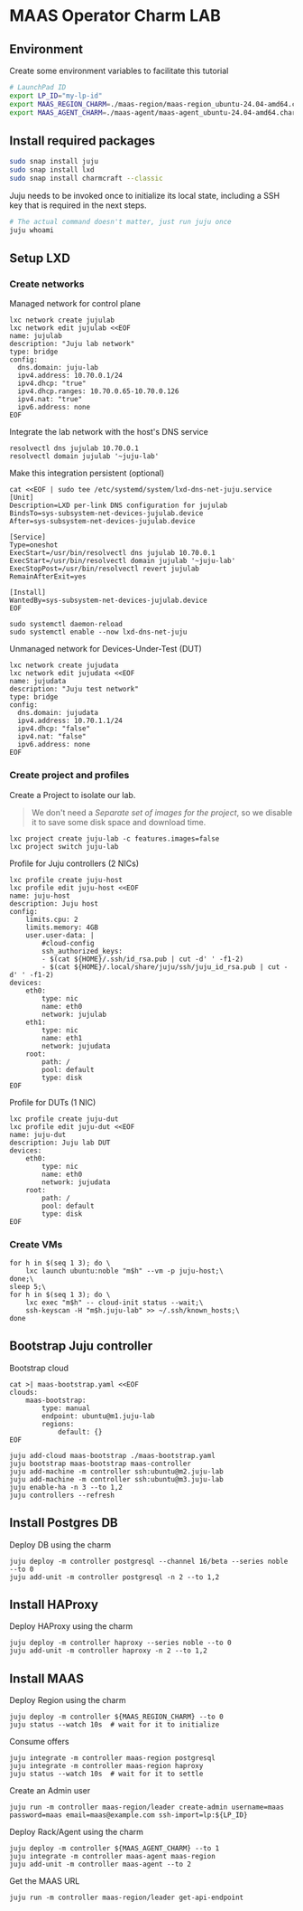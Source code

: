 # MAAS Operator Charm LAB

## Environment

Create some environment variables to facilitate this tutorial

```bash
# LaunchPad ID
export LP_ID="my-lp-id"
export MAAS_REGION_CHARM=./maas-region/maas-region_ubuntu-24.04-amd64.charm
export MAAS_AGENT_CHARM=./maas-agent/maas-agent_ubuntu-24.04-amd64.charm
```

## Install required packages

```bash
sudo snap install juju
sudo snap install lxd
sudo snap install charmcraft --classic
```

Juju needs to be invoked once to initialize its local state, including a SSH
key that is required in the next steps.

```bash
# The actual command doesn't matter, just run juju once
juju whoami
```

## Setup LXD

### Create networks

Managed network for control plane

```shell
lxc network create jujulab
lxc network edit jujulab <<EOF
name: jujulab
description: "Juju lab network"
type: bridge
config:
  dns.domain: juju-lab
  ipv4.address: 10.70.0.1/24
  ipv4.dhcp: "true"
  ipv4.dhcp.ranges: 10.70.0.65-10.70.0.126
  ipv4.nat: "true"
  ipv6.address: none
EOF
```

Integrate the lab network with the host's DNS service

```shell
resolvectl dns jujulab 10.70.0.1
resolvectl domain jujulab '~juju-lab'
```

Make this integration persistent (optional)

```shell
cat <<EOF | sudo tee /etc/systemd/system/lxd-dns-net-juju.service
[Unit]
Description=LXD per-link DNS configuration for jujulab
BindsTo=sys-subsystem-net-devices-jujulab.device
After=sys-subsystem-net-devices-jujulab.device

[Service]
Type=oneshot
ExecStart=/usr/bin/resolvectl dns jujulab 10.70.0.1
ExecStart=/usr/bin/resolvectl domain jujulab '~juju-lab'
ExecStopPost=/usr/bin/resolvectl revert jujulab
RemainAfterExit=yes

[Install]
WantedBy=sys-subsystem-net-devices-jujulab.device
EOF

sudo systemctl daemon-reload
sudo systemctl enable --now lxd-dns-net-juju
```

Unmanaged network for Devices-Under-Test (DUT)

```shell
lxc network create jujudata
lxc network edit jujudata <<EOF
name: jujudata
description: "Juju test network"
type: bridge
config:
  dns.domain: jujudata
  ipv4.address: 10.70.1.1/24
  ipv4.dhcp: "false"
  ipv4.nat: "false"
  ipv6.address: none
EOF
```

### Create project and profiles

Create a Project to isolate our lab.
> We don't need a *Separate set of images for the project*,
> so we disable it to save some disk space and download time.

```shell
lxc project create juju-lab -c features.images=false
lxc project switch juju-lab
```

Profile for Juju controllers (2 NICs)

```shell
lxc profile create juju-host
lxc profile edit juju-host <<EOF
name: juju-host
description: Juju host
config:
    limits.cpu: 2
    limits.memory: 4GB
    user.user-data: |
        #cloud-config
        ssh_authorized_keys:
        - $(cat ${HOME}/.ssh/id_rsa.pub | cut -d' ' -f1-2)
        - $(cat ${HOME}/.local/share/juju/ssh/juju_id_rsa.pub | cut -d' ' -f1-2)
devices:
    eth0:
        type: nic
        name: eth0
        network: jujulab
    eth1:
        type: nic
        name: eth1
        network: jujudata
    root:
        path: /
        pool: default
        type: disk
EOF
```

Profile for DUTs (1 NIC)

```shell
lxc profile create juju-dut
lxc profile edit juju-dut <<EOF
name: juju-dut
description: Juju lab DUT
devices:
    eth0:
        type: nic
        name: eth0
        network: jujudata
    root:
        path: /
        pool: default
        type: disk
EOF
```

### Create VMs

```shell
for h in $(seq 1 3); do \
    lxc launch ubuntu:noble "m$h" --vm -p juju-host;\
done;\
sleep 5;\
for h in $(seq 1 3); do \
    lxc exec "m$h" -- cloud-init status --wait;\
    ssh-keyscan -H "m$h.juju-lab" >> ~/.ssh/known_hosts;\
done
```

## Bootstrap Juju controller

Bootstrap cloud

```shell
cat >| maas-bootstrap.yaml <<EOF
clouds:
    maas-bootstrap:
        type: manual
        endpoint: ubuntu@m1.juju-lab
        regions:
            default: {}
EOF

juju add-cloud maas-bootstrap ./maas-bootstrap.yaml
juju bootstrap maas-bootstrap maas-controller
juju add-machine -m controller ssh:ubuntu@m2.juju-lab
juju add-machine -m controller ssh:ubuntu@m3.juju-lab
juju enable-ha -n 3 --to 1,2
juju controllers --refresh
```

## Install Postgres DB

Deploy DB using the charm

```shell
juju deploy -m controller postgresql --channel 16/beta --series noble --to 0
juju add-unit -m controller postgresql -n 2 --to 1,2
```

## Install HAProxy

Deploy HAProxy using the charm

```shell
juju deploy -m controller haproxy --series noble --to 0
juju add-unit -m controller haproxy -n 2 --to 1,2
```

## Install MAAS

Deploy Region using the charm

```shell
juju deploy -m controller ${MAAS_REGION_CHARM} --to 0
juju status --watch 10s  # wait for it to initialize
```

Consume offers

```shell
juju integrate -m controller maas-region postgresql
juju integrate -m controller maas-region haproxy
juju status --watch 10s  # wait for it to settle
```

Create an Admin user

```shell
juju run -m controller maas-region/leader create-admin username=maas password=maas email=maas@example.com ssh-import=lp:${LP_ID}
```

Deploy Rack/Agent using the charm

```shell
juju deploy -m controller ${MAAS_AGENT_CHARM} --to 1
juju integrate -m controller maas-agent maas-region
juju add-unit -m controller maas-agent --to 2
```

Get the MAAS URL

```shell
juju run -m controller maas-region/leader get-api-endpoint
```
